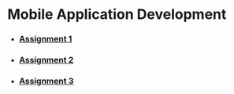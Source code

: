 # Mobile Application Development

- ### [Assignment 1](./mobile-application-development/assignment-1)

- ### [Assignment 2](./mobile-application-development/assignment-2)

- ### [Assignment 3](./mobile-application-development/assignment-3)
